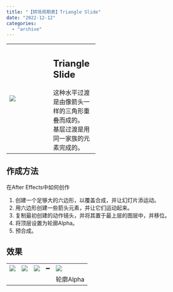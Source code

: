 ```yaml
---
title: "【转场周期表】Triangle Slide"
date: "2022-12-12"
categories: 
  - "archive"
---
```


<table style="width: 46.4079%;"><tbody><tr><td style="width: 49.0499%;"><img src="https://mir.yuelili.com/2022/12/76f80671fb762c2232e4e32df09b284e.gif"></td><td style="width: 74.336%;"><h2 class="title_title__ceXO0">Triangle Slide</h2>这种水平过渡是由像箭头一样的三角形重叠而成的。<div></div>基层过渡是用同一家族的元素完成的。</td></tr></tbody></table>

## 作成方法

在After Effects中如何创作

1. 创建一个足够大的六边形，以覆盖合成，并让幻灯片添运动。
2. 用六边形创建一些箭头元素，并让它们运动起来。
3. 复制最初创建的动作镜头，并将其置于最上层的图层中，并移位。
4. 将顶层设置为轮廓Alpha。
5. 预合成。

## 效果

<table style="border-collapse: collapse;"><tbody><tr><td><img src="https://mir.yuelili.com/2022/12/86e2f4a262bdf255d3db7b1fd077ad77.gif"></td><td><img src="https://mir.yuelili.com/user/AE/mg/foxcodex/plus.png"></td><td><img src="https://mir.yuelili.com/2022/12/6e95e2bf25576fedb2a600545f7d38e7.gif"></td><td>━</td><td><img src="https://mir.yuelili.com/2022/12/e9f57c235c38f5fb2eeea7f0101ad9bd.gif"></td></tr><tr><td></td><td></td><td></td><td></td><td>轮廓Alpha</td></tr></tbody></table>
